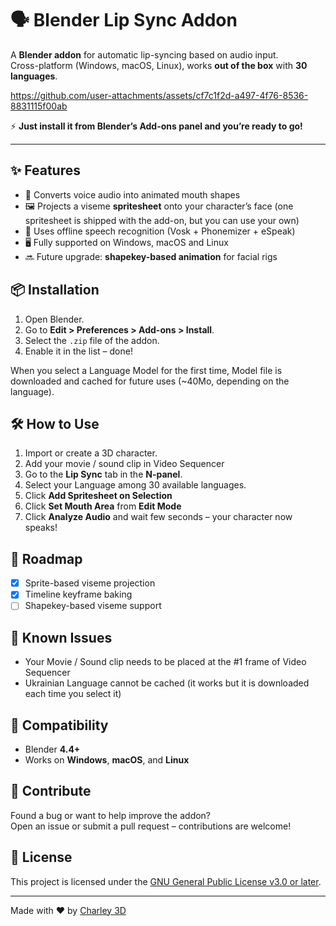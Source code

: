 # 🗣️ Blender Lip Sync Addon

A **Blender addon** for automatic lip-syncing based on audio input.  
Cross-platform (Windows, macOS, Linux), works **out of the box** with **30 languages**.

https://github.com/user-attachments/assets/cf7c1f2d-a497-4f76-8536-8831115f00ab

⚡ **Just install it from Blender’s Add-ons panel and you’re ready to go!**

---

## ✨ Features

- 🎤 Converts voice audio into animated mouth shapes
- 🖼️ Projects a viseme **spritesheet** onto your character’s face (one spritesheet is shipped with the add-on, but you can use your own)
- 🧠 Uses offline speech recognition (Vosk + Phonemizer + eSpeak)
- 🖥️ Fully supported on Windows, macOS and Linux
- 🔜 Future upgrade: **shapekey-based animation** for facial rigs

## 📦 Installation

1. Open Blender.
2. Go to **Edit > Preferences > Add-ons > Install**.
3. Select the `.zip` file of the addon.
4. Enable it in the list – done!

When you select a Language Model for the first time, Model file is downloaded and cached for future uses  (~40Mo, depending on the language).

## 🛠️ How to Use

1. Import or create a 3D character.
2. Add your movie / sound clip in Video Sequencer
3. Go to the **Lip Sync** tab in the **N-panel**.
4. Select your Language among 30 available languages.
5. Click **Add Spritesheet on Selection** 
6. Click **Set Mouth Area** from **Edit Mode**
7. Click **Analyze Audio** and wait few seconds – your character now speaks!

## 🚧 Roadmap

- [x] Sprite-based viseme projection
- [x] Timeline keyframe baking
- [ ] Shapekey-based viseme support

## 🐞 Known Issues

- Your Movie / Sound clip needs to be placed at the \#1 frame of Video Sequencer
- Ukrainian Language cannot be cached (it works but it is downloaded each time you select it)

## 🧩 Compatibility

- Blender **4.4+**
- Works on **Windows**, **macOS**, and **Linux**

## 🤝 Contribute

Found a bug or want to help improve the addon?  
Open an issue or submit a pull request – contributions are welcome!

## 📜 License

This project is licensed under the [GNU General Public License v3.0 or later](https://spdx.org/licenses/GPL-3.0-or-later.html).

---

Made with ❤️ by [Charley 3D](https://github.com/charley3d)
